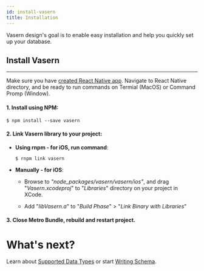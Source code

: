 ```yaml
---
id: install-vasern
title: Installation
---
```


Vasern design's goal is to enable easy installation and help you quickly set up your database.


## Install Vasern

---

Make sure you have [created React Native app](https://facebook.github.io/react-native/docs/getting-started.html). Navigate to React Native directory, and be ready to run commands on Termial (MacOS) or Command Promp (Window).

#### 1. Install using NPM:

```ssh
$ npm install --save vasern
```

#### 2. Link Vasern library to your project:

- **Using rnpm - for iOS, run command**:

    ```ssh
    $ rnpm link vasern
    ```

- **Manually - for iOS**:

    - Browse to _"node_packages/vasern/vasern/ios"_, and drag "_Vasern.xcodeproj_" to "_Libraries_" directory on your project in XCode.

    - Add "_libVasern.a_" to "_Build Phase_" > "_Link Binary with Libraries_"


#### 3. Close Metro Bundle, rebuild and restart project.

# What's next?

Learn about [Supported Data Types](supported-data-types.md) or start [Writing Schema](write-schema.md).